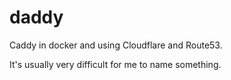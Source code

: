 # daddy


Caddy in docker and using Cloudflare and Route53.

It's usually very difficult for me to name something.
